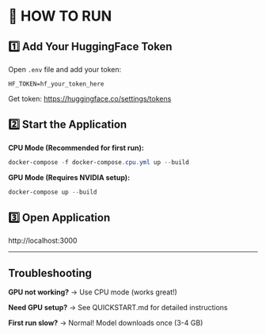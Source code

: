 # 🚀 HOW TO RUN

## 1️⃣ Add Your HuggingFace Token

Open `.env` file and add your token:
```
HF_TOKEN=hf_your_token_here
```

Get token: https://huggingface.co/settings/tokens

## 2️⃣ Start the Application

**CPU Mode (Recommended for first run):**
```powershell
docker-compose -f docker-compose.cpu.yml up --build
```

**GPU Mode (Requires NVIDIA setup):**
```powershell
docker-compose up --build
```

## 3️⃣ Open Application

http://localhost:3000

---

## Troubleshooting

**GPU not working?** → Use CPU mode (works great!)

**Need GPU setup?** → See QUICKSTART.md for detailed instructions

**First run slow?** → Normal! Model downloads once (3-4 GB)
